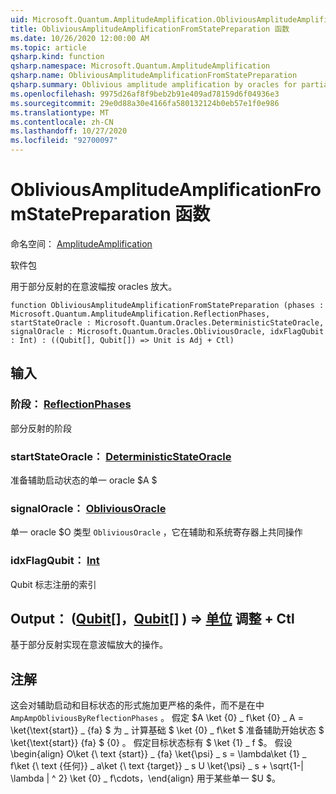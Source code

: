 ```yaml
---
uid: Microsoft.Quantum.AmplitudeAmplification.ObliviousAmplitudeAmplificationFromStatePreparation
title: ObliviousAmplitudeAmplificationFromStatePreparation 函数
ms.date: 10/26/2020 12:00:00 AM
ms.topic: article
qsharp.kind: function
qsharp.namespace: Microsoft.Quantum.AmplitudeAmplification
qsharp.name: ObliviousAmplitudeAmplificationFromStatePreparation
qsharp.summary: Oblivious amplitude amplification by oracles for partial reflections.
ms.openlocfilehash: 9975d26af8f9beb2b91e409ad78159d6f04936e3
ms.sourcegitcommit: 29e0d88a30e4166fa580132124b0eb57e1f0e986
ms.translationtype: MT
ms.contentlocale: zh-CN
ms.lasthandoff: 10/27/2020
ms.locfileid: "92700097"
---
```

# <a name="obliviousamplitudeamplificationfromstatepreparation-function"></a>ObliviousAmplitudeAmplificationFromStatePreparation 函数

命名空间： [AmplitudeAmplification](xref:Microsoft.Quantum.AmplitudeAmplification)

软件包 [](https://nuget.org/packages/)


用于部分反射的在意波幅按 oracles 放大。

```qsharp
function ObliviousAmplitudeAmplificationFromStatePreparation (phases : Microsoft.Quantum.AmplitudeAmplification.ReflectionPhases, startStateOracle : Microsoft.Quantum.Oracles.DeterministicStateOracle, signalOracle : Microsoft.Quantum.Oracles.ObliviousOracle, idxFlagQubit : Int) : ((Qubit[], Qubit[]) => Unit is Adj + Ctl)
```


## <a name="input"></a>输入

### <a name="phases--reflectionphases"></a>阶段： [ReflectionPhases](xref:Microsoft.Quantum.AmplitudeAmplification.ReflectionPhases)

部分反射的阶段


### <a name="startstateoracle--deterministicstateoracle"></a>startStateOracle： [DeterministicStateOracle](xref:Microsoft.Quantum.Oracles.DeterministicStateOracle)

准备辅助启动状态的单一 oracle $A $


### <a name="signaloracle--obliviousoracle"></a>signalOracle： [ObliviousOracle](xref:Microsoft.Quantum.Oracles.ObliviousOracle)

单一 oracle $O 类型 `ObliviousOracle` ，它在辅助和系统寄存器上共同操作


### <a name="idxflagqubit--int"></a>idxFlagQubit： [Int](xref:microsoft.quantum.lang-ref.int)

Qubit 标志注册的索引



## <a name="output--qubitqubit--unit-adj--ctl"></a>Output： ([Qubit](xref:microsoft.quantum.lang-ref.qubit)[]，[Qubit](xref:microsoft.quantum.lang-ref.qubit)[] ) => [单位](xref:microsoft.quantum.lang-ref.unit) 调整 + Ctl

基于部分反射实现在意波幅放大的操作。

## <a name="remarks"></a>注解

这会对辅助启动和目标状态的形式施加更严格的条件，而不是在中 `AmpAmpObliviousByReflectionPhases` 。
假定 $A \ket {0} \_ f\ket {0} \_ A = \ket{\text{start}} \_ {fa} $ 为 \_ 计算基础 $ \ket {0} \_ f\ket $ 准备辅助开始状态 $ \ket{\text{start}} {fa} $ {0} 。
假定目标状态标有 $ \ket {1} \_ f $。
假设 \begin{align} O\ket {\ text {start}} \_ {fa} \ket{\psi} \_ s = \lambda\ket {1} \_ f\ket {\ text {任何}} \_ a\ket {\ text {target}} \_ s U \ket{\psi} \_ s + \sqrt{1-| \lambda | ^ 2} \ket {0} \_ f\cdots，\end{align} 用于某些单一 $U $。